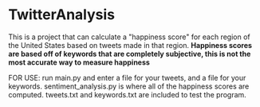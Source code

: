 # TwitterAnalysis
This is a project that can calculate a "happiness score" for each region of the United States based on tweets made in that region.
**Happiness scores are based off of keywords that are completely subjective, this is not the most accurate way to measure happiness**

FOR USE: 
run main.py and enter a file for your tweets, and a file for your keywords. 
sentiment_analysis.py is where all of the happiness scores are computed.
tweets.txt and keywords.txt are included to test the program.
